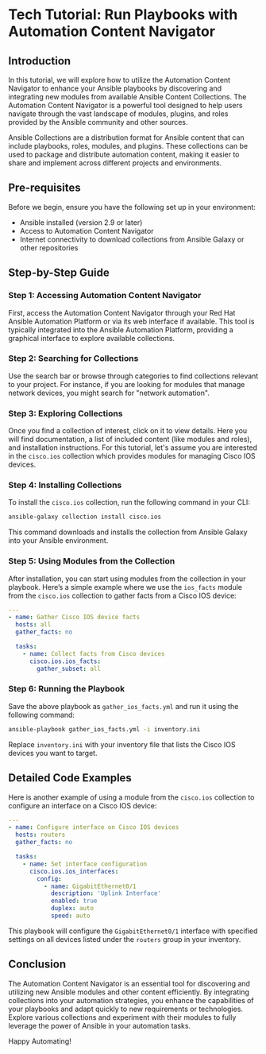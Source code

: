 # Tech Tutorial: Run Playbooks with Automation Content Navigator

## Introduction

In this tutorial, we will explore how to utilize the Automation Content Navigator to enhance your Ansible playbooks by discovering and integrating new modules from available Ansible Content Collections. The Automation Content Navigator is a powerful tool designed to help users navigate through the vast landscape of modules, plugins, and roles provided by the Ansible community and other sources.

Ansible Collections are a distribution format for Ansible content that can include playbooks, roles, modules, and plugins. These collections can be used to package and distribute automation content, making it easier to share and implement across different projects and environments.

## Pre-requisites

Before we begin, ensure you have the following set up in your environment:
- Ansible installed (version 2.9 or later)
- Access to Automation Content Navigator
- Internet connectivity to download collections from Ansible Galaxy or other repositories

## Step-by-Step Guide

### Step 1: Accessing Automation Content Navigator

First, access the Automation Content Navigator through your Red Hat Ansible Automation Platform or via its web interface if available. This tool is typically integrated into the Ansible Automation Platform, providing a graphical interface to explore available collections.

### Step 2: Searching for Collections

Use the search bar or browse through categories to find collections relevant to your project. For instance, if you are looking for modules that manage network devices, you might search for "network automation".

### Step 3: Exploring Collections

Once you find a collection of interest, click on it to view details. Here you will find documentation, a list of included content (like modules and roles), and installation instructions. For this tutorial, let's assume you are interested in the `cisco.ios` collection which provides modules for managing Cisco IOS devices.

### Step 4: Installing Collections

To install the `cisco.ios` collection, run the following command in your CLI:

```bash
ansible-galaxy collection install cisco.ios
```

This command downloads and installs the collection from Ansible Galaxy into your Ansible environment.

### Step 5: Using Modules from the Collection

After installation, you can start using modules from the collection in your playbook. Here’s a simple example where we use the `ios_facts` module from the `cisco.ios` collection to gather facts from a Cisco IOS device:

```yaml
---
- name: Gather Cisco IOS device facts
  hosts: all
  gather_facts: no

  tasks:
    - name: Collect facts from Cisco devices
      cisco.ios.ios_facts:
        gather_subset: all
```

### Step 6: Running the Playbook

Save the above playbook as `gather_ios_facts.yml` and run it using the following command:

```bash
ansible-playbook gather_ios_facts.yml -i inventory.ini
```

Replace `inventory.ini` with your inventory file that lists the Cisco IOS devices you want to target.

## Detailed Code Examples

Here is another example of using a module from the `cisco.ios` collection to configure an interface on a Cisco IOS device:

```yaml
---
- name: Configure interface on Cisco IOS devices
  hosts: routers
  gather_facts: no

  tasks:
    - name: Set interface configuration
      cisco.ios.ios_interfaces:
        config:
          - name: GigabitEthernet0/1
            description: 'Uplink Interface'
            enabled: true
            duplex: auto
            speed: auto
```

This playbook will configure the `GigabitEthernet0/1` interface with specified settings on all devices listed under the `routers` group in your inventory.

## Conclusion

The Automation Content Navigator is an essential tool for discovering and utilizing new Ansible modules and other content efficiently. By integrating collections into your automation strategies, you enhance the capabilities of your playbooks and adapt quickly to new requirements or technologies. Explore various collections and experiment with their modules to fully leverage the power of Ansible in your automation tasks.

Happy Automating!